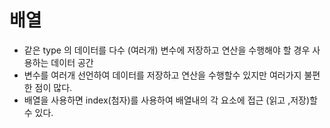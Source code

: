 # 배열 
* 같은 type 의 데이터를 다수 (여러개) 변수에 저장하고 
연산을 수행해야 할 경우 사용하는 데이터 공간
* 변수를 여러개 선언하여 데이터를 저장하고 
연산을 수행할수 있지만 여러가지 불편한 점이 많다.
* 배열을 사용하면 index(첨자)를 사용하여 배열내의 각 요소에 
접근 (읽고 ,저장)할수 있다.
